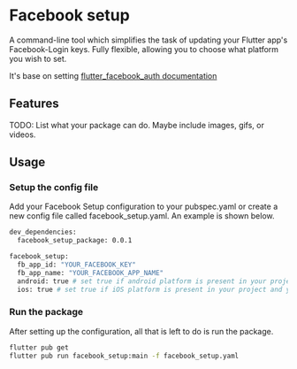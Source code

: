 <!-- 
This README describes the package. If you publish this package to pub.dev,
this README's contents appear on the landing page for your package.

For information about how to write a good package README, see the guide for
[writing package pages](https://dart.dev/guides/libraries/writing-package-pages). 

For general information about developing packages, see the Dart guide for
[creating packages](https://dart.dev/guides/libraries/create-library-packages)
and the Flutter guide for
[developing packages and plugins](https://flutter.dev/developing-packages). 
-->
# Facebook setup

A command-line tool which simplifies the task of updating your Flutter app's Facebook-Login keys. 
Fully flexible, allowing you to choose what platform you wish to set.

It's base on setting [flutter_facebook_auth documentation](https://pub.dev/packages/flutter_facebook_auth)

## Features

TODO: List what your package can do. Maybe include images, gifs, or videos.


## Usage

### Setup the config file
Add your Facebook Setup configuration to your pubspec.yaml or create a new config file called facebook_setup.yaml. 
An example is shown below. 

```bash
dev_dependencies:
  facebook_setup_package: 0.0.1

facebook_setup:
  fb_app_id: "YOUR_FACEBOOK_KEY"
  fb_app_name: "YOUR_FACEBOOK_APP_NAME"
  android: true # set true if android platform is present in your project and you want set/add keys, false in other case
  ios: true # set true if iOS platform is present in your project and you want set/add keys, false in other case
```

### Run the package
After setting up the configuration, all that is left to do is run the package.

```bash
flutter pub get
flutter pub run facebook_setup:main -f facebook_setup.yaml
```

